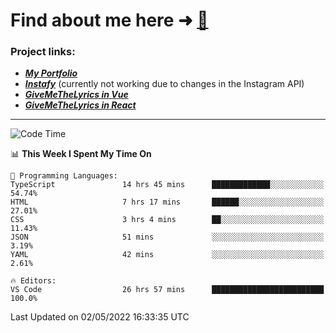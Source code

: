 # Find about me here ➜ [🧑](https://pauabella.dev)

### Project links:
- ***[My Portfolio](https://pauabella.dev)***
- ***[Instafy](https://instafy.me)*** (currently not working due to changes in the Instagram API)
- ***[GiveMeTheLyrics in Vue](https://lyrics.pauabella.dev)***
- ***[GiveMeTheLyrics in React](https://pauabella.dev/GiveMeTheLyrics)***

---
<!--START_SECTION:waka-->
![Code Time](http://img.shields.io/badge/Code%20Time-1%2C003%20hrs%2039%20mins-blue)

📊 **This Week I Spent My Time On** 

```text
💬 Programming Languages: 
TypeScript               14 hrs 45 mins      █████████████░░░░░░░░░░░░   54.74% 
HTML                     7 hrs 17 mins       ██████░░░░░░░░░░░░░░░░░░░   27.01% 
CSS                      3 hrs 4 mins        ██░░░░░░░░░░░░░░░░░░░░░░░   11.43% 
JSON                     51 mins             ░░░░░░░░░░░░░░░░░░░░░░░░░   3.19% 
YAML                     42 mins             ░░░░░░░░░░░░░░░░░░░░░░░░░   2.61%

🔥 Editors: 
VS Code                  26 hrs 57 mins      █████████████████████████   100.0%

```


 Last Updated on 02/05/2022 16:33:35 UTC
<!--END_SECTION:waka-->
